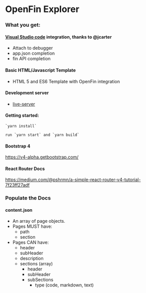 # OpenFin Explorer

### What you get:

#### [Visual Studio code](https://code.visualstudio.com/) integration, thanks to @jcarter

* Attach to debugger
* app.json completion
* fin API completion

#### Basic HTML/Javascript Template

* HTML 5 and ES6 Template with OpenFin integration

#### Development server

* [live-server](https://www.npmjs.com/package/live-server)


#### Getting started:

	`yarn install`

	run `yarn start` and `yarn build`


#### Bootstrap 4

https://v4-alpha.getbootstrap.com/

#### React Router Docs

https://medium.com/@pshrmn/a-simple-react-router-v4-tutorial-7f23ff27adf

### Populate the Docs

#### content.json

- An array of page objects.
- Pages MUST have:
	- path
	- section
- Pages CAN have:
	- header
	- subHeader
	- description
	- sections (array)
		- header
		- subHeader
		- subSections
			- type (code, markdown, text)
